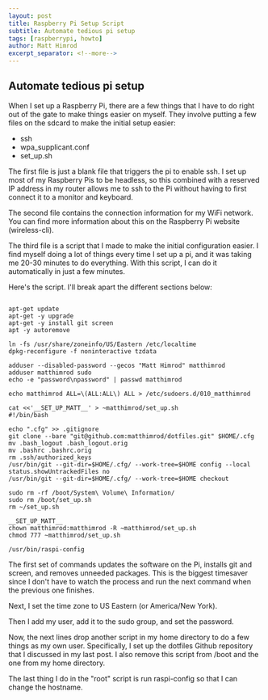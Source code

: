 ```yaml
---
layout: post
title: Raspberry Pi Setup Script
subtitle: Automate tedious pi setup
tags: [raspberrypi, howto]
author: Matt Himrod
excerpt_separator: <!--more-->
---
```


## Automate tedious pi setup

When I set up a Raspberry Pi, there are a few things that I have to do right out of the gate to make things easier on myself. They involve putting a few files on the sdcard to make the initial setup easier:

* ssh
* wpa_supplicant.conf
* set_up.sh
<!--more-->

The first file is just a blank file that triggers the pi to enable ssh. I set up most of my Raspberry Pis to be headless, so this combined with a reserved IP address in my router allows me to ssh to the Pi without having to first connect it to a monitor and keyboard.

The second file contains the connection information for my WiFi network. You can find more information about this on the Raspberry Pi website (wireless-cli).

The third file is a script that I made to make the initial configuration easier. I find myself doing a lot of things every time I set up a pi, and it was taking me 20-30 minutes to do everything. With this script, I can do it automatically in just a few minutes.

Here's the script. I'll break apart the different sections below:


```#!/bin/bash

apt-get update
apt-get -y upgrade
apt-get -y install git screen
apt -y autoremove

ln -fs /usr/share/zoneinfo/US/Eastern /etc/localtime
dpkg-reconfigure -f noninteractive tzdata

adduser --disabled-password --gecos "Matt Himrod" matthimrod 
adduser matthimrod sudo
echo -e "password\npassword" | passwd matthimrod

echo matthimrod ALL=\(ALL:ALL\) ALL > /etc/sudoers.d/010_matthimrod

cat <<'__SET_UP_MATT__' > ~matthimrod/set_up.sh 
#!/bin/bash

echo ".cfg" >> .gitignore
git clone --bare "git@github.com:matthimrod/dotfiles.git" $HOME/.cfg
mv .bash_logout .bash_logout.orig
mv .bashrc .bashrc.orig
rm .ssh/authorized_keys
/usr/bin/git --git-dir=$HOME/.cfg/ --work-tree=$HOME config --local status.showUntrackedFiles no
/usr/bin/git --git-dir=$HOME/.cfg/ --work-tree=$HOME checkout

sudo rm -rf /boot/System\ Volume\ Information/
sudo rm /boot/set_up.sh
rm ~/set_up.sh

__SET_UP_MATT__
chown matthimrod:matthimrod -R ~matthimrod/set_up.sh
chmod 777 ~matthimrod/set_up.sh

/usr/bin/raspi-config
```

The first set of commands updates the software on the Pi, installs git and screen, and removes unneeded packages. This is the biggest timesaver since I don't have to watch the process and run the next command when the previous one finishes.

Next, I set the time zone to US Eastern (or America/New York).

Then I add my user, add it to the sudo group, and set the password.

Now, the next lines drop another script in my home directory to do a few things as my own user. Specifically, I set up the dotfiles Github repository that I discussed in my last post. I also remove this script from /boot and the one from my home directory.

The last thing I do in the "root" script is run raspi-config so that I can change the hostname.
